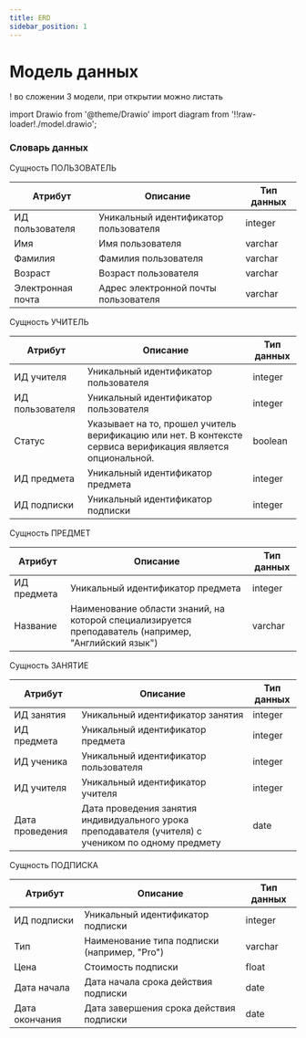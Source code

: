 ```yaml
---
title: ERD
sidebar_position: 1
---
```


# Модель данных

! во сложении 3 модели, при открытии можно листать

import Drawio from '@theme/Drawio'
import diagram from '!!raw-loader!./model.drawio';

<Drawio content={diagram} editable={false} />


### Словарь данных

Сущность ПОЛЬЗОВАТЕЛЬ

|Атрибут|Описание|Тип данных|
|-|-|-|
|ИД пользователя|Уникальный идентификатор пользователя|integer|
|Имя|Имя пользователя|varchar|
|Фамилия|Фамилия пользователя|varchar|
|Возраст|Возраст пользователя|varchar|
|Электронная почта|Адрес электронной почты пользователя |varchar|

Сущность УЧИТЕЛЬ

|Атрибут|Описание|Тип данных|
|-|-|-|
|ИД учителя|Уникальный идентификатор пользователя|integer|
|ИД пользователя|Уникальный идентификатор пользователя|integer|
|Статус|Указывает на то, прошел учитель верификацию или нет. В контексте сервиса верификация является опциональной. |boolean|
|ИД предмета|Уникальный идентификатор предмета|integer|
|ИД подписки|Уникальный идентификатор подписки|integer|

Сущность ПРЕДМЕТ

|Атрибут|Описание|Тип данных|
|-|-|-|
|ИД предмета|Уникальный идентификатор предмета|integer|
|Название|Наименование области знаний, на которой специализируется преподаватель (например, "Английский язык")|varchar|

Сущность ЗАНЯТИЕ

|Атрибут|Описание|Тип данных|
|-|-|-|
|ИД занятия|Уникальный идентификатор занятия|integer|
|ИД предмета|Уникальный идентификатор предмета|integer|
|ИД ученика|Уникальный идентификатор пользователя |integer|
|ИД учителя|Уникальный идентификатор учителя|integer|
|Дата проведения|Дата проведения занятия индивидуального урока преподавателя (учителя) с учеником по одному предмету|date|

Сущность ПОДПИСКА

|Атрибут|Описание|Тип данных|
|-|-|-|
|ИД подписки|Уникальный идентификатор подписки|integer|
|Тип|Наименование типа подписки (например, "Pro")|varchar|
|Цена|Стоимость подписки|float|
|Дата начала|Дата начала срока действия подписки|date|
|Дата окончания|Дата завершения срока действия подписки|date|



